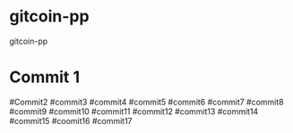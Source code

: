 # gitcoin-pp
gitcoin-pp
# Commit 1
#Commit2
#commit3
#commit4
#commit5
#commit6
#commit7
#commit8
#commit9
#commit10
#commit11
#commit12
#commit13
#commit14
#commit15
#coomit16
#commit17
